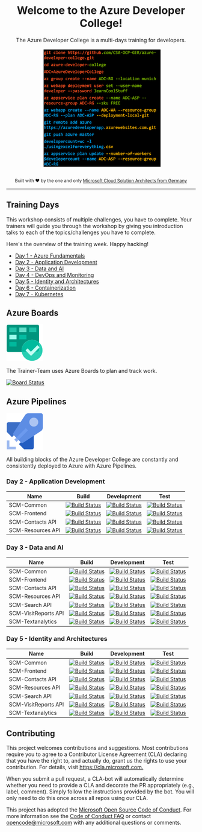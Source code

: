 <div align="center">
  <h1>Welcome to the Azure Developer College!</h1>
  <p>The Azure Developer College is a multi-days training for developers.</p>
  
![ADC](./images/ADC_Back.png)

  <p>
    <sub>Built with ❤︎ by the one and only
      <a href="https://github.com/CSA-OCP-GER">Microsoft Cloud Solution Architects from Germany</a>
    </sub>
  </p>

</div>

<hr>

## Training Days

This workshop consists of multiple challenges, you have to complete. Your trainers will guide you through the workshop by giving you introduction talks to each of the topics/challenges you have to complete.  

Here's the overview of the training week. Happy hacking!
  
- [Day 1 - Azure Fundamentals](day1/README.md)
- [Day 2 - Application Development ](day2/README.md)
- [Day 3 - Data and AI](day3/README.md)
- [Day 4 - DevOps and Monitoring](day4/README.md)
- [Day 5 - Identity and Architectures](day5/README.md)
- [Day 6 - Containerization](day6/README.md)
- [Day 7 - Kubernetes](day7/README.md)

## Azure Boards

![Azure Boards](./images/AzureBoards.svg)

The Trainer-Team uses Azure Boards to plan and track work.

[![Board Status](https://dev.azure.com/azuredevelopercollege/44837ab7-f1d6-4ea5-89fe-916ac85b622e/e338150a-37a4-406c-8200-3e7e0cb23fb1/_apis/work/boardbadge/a6f33584-09a9-442b-8e61-835a9f55f470?columnOptions=1)](https://dev.azure.com/azuredevelopercollege/44837ab7-f1d6-4ea5-89fe-916ac85b622e/_boards/board/t/e338150a-37a4-406c-8200-3e7e0cb23fb1/Microsoft.RequirementCategory/)

## Azure Pipelines

![Azure Pipelines](./images/AzurePipelines.svg)

All building blocks of the Azure Developer College are constantly and consistently deployed to Azure with Azure Pipelines.

### Day 2 - Application Development

|Name|Build|Development|Test|
|----|-----|-----------|-------|
|SCM-Common|[![Build Status](https://dev.azure.com/azuredevelopercollege/College/_apis/build/status/Day2-SCM-Pipelines/Day2-CD-SCM-Common?branchName=master&stageName=Build)](https://dev.azure.com/azuredevelopercollege/College/_build/latest?definitionId=11&branchName=master)|[![Build Status](https://dev.azure.com/azuredevelopercollege/College/_apis/build/status/Day2-SCM-Pipelines/Day2-CD-SCM-Common?branchName=master&stageName=Development)](https://dev.azure.com/azuredevelopercollege/College/_build/latest?definitionId=11&branchName=master)|[![Build Status](https://dev.azure.com/azuredevelopercollege/College/_apis/build/status/Day2-SCM-Pipelines/Day2-CD-SCM-Common?branchName=master&stageName=Test)](https://dev.azure.com/azuredevelopercollege/College/_build/latest?definitionId=11&branchName=master)|
|SCM-Frontend|[![Build Status](https://dev.azure.com/azuredevelopercollege/College/_apis/build/status/Day2-SCM-Pipelines/Day2-CD-SCM-Frontend?branchName=master&stageName=Build)](https://dev.azure.com/azuredevelopercollege/College/_build/latest?definitionId=8&branchName=master)|[![Build Status](https://dev.azure.com/azuredevelopercollege/College/_apis/build/status/Day2-SCM-Pipelines/Day2-CD-SCM-Frontend?branchName=master&stageName=Development)](https://dev.azure.com/azuredevelopercollege/College/_build/latest?definitionId=8&branchName=master)|[![Build Status](https://dev.azure.com/azuredevelopercollege/College/_apis/build/status/Day2-SCM-Pipelines/Day2-CD-SCM-Frontend?branchName=master&stageName=Test)](https://dev.azure.com/azuredevelopercollege/College/_build/latest?definitionId=8&branchName=master)|
|SCM-Contacts API|[![Build Status](https://dev.azure.com/azuredevelopercollege/College/_apis/build/status/Day2-SCM-Pipelines/Day2-CD-SCM?branchName=master&stageName=Build)](https://dev.azure.com/azuredevelopercollege/College/_build/latest?definitionId=3&branchName=master)|[![Build Status](https://dev.azure.com/azuredevelopercollege/College/_apis/build/status/Day2-SCM-Pipelines/Day2-CD-SCM?branchName=master&stageName=Development)](https://dev.azure.com/azuredevelopercollege/College/_build/latest?definitionId=3&branchName=master)|[![Build Status](https://dev.azure.com/azuredevelopercollege/College/_apis/build/status/Day2-SCM-Pipelines/Day2-CD-SCM?branchName=master&stageName=Test)](https://dev.azure.com/azuredevelopercollege/College/_build/latest?definitionId=3&branchName=master)|
|SCM-Resources API|[![Build Status](https://dev.azure.com/azuredevelopercollege/College/_apis/build/status/Day2-SCM-Pipelines/Day2-CD-SCM-Resources?branchName=master&stageName=Build)](https://dev.azure.com/azuredevelopercollege/College/_build/latest?definitionId=4&branchName=master)|[![Build Status](https://dev.azure.com/azuredevelopercollege/College/_apis/build/status/Day2-SCM-Pipelines/Day2-CD-SCM-Resources?branchName=master&stageName=Development)](https://dev.azure.com/azuredevelopercollege/College/_build/latest?definitionId=4&branchName=master)|[![Build Status](https://dev.azure.com/azuredevelopercollege/College/_apis/build/status/Day2-SCM-Pipelines/Day2-CD-SCM-Resources?branchName=master&stageName=Development)](https://dev.azure.com/azuredevelopercollege/College/_build/latest?definitionId=4&branchName=master)|

### Day 3 - Data and AI

|Name|Build|Development|Test|
|----|-----|-----------|-------|
|SCM-Common|[![Build Status](https://dev.azure.com/azuredevelopercollege/College/_apis/build/status/Day3-SCM-Pipelines/Day3-CD-SCM-Common?branchName=master&stageName=Build)](https://dev.azure.com/azuredevelopercollege/College/_build/latest?definitionId=12&branchName=master)|[![Build Status](https://dev.azure.com/azuredevelopercollege/College/_apis/build/status/Day3-SCM-Pipelines/Day3-CD-SCM-Common?branchName=master&stageName=Development)](https://dev.azure.com/azuredevelopercollege/College/_build/latest?definitionId=12&branchName=master)|[![Build Status](https://dev.azure.com/azuredevelopercollege/College/_apis/build/status/Day3-SCM-Pipelines/Day3-CD-SCM-Common?branchName=master&stageName=Test)](https://dev.azure.com/azuredevelopercollege/College/_build/latest?definitionId=12&branchName=master)|
|SCM-Frontend|[![Build Status](https://dev.azure.com/azuredevelopercollege/College/_apis/build/status/Day3-SCM-Pipelines/Day3-CD-SCM-Frontend?branchName=master&stageName=Build)](https://dev.azure.com/azuredevelopercollege/College/_build/latest?definitionId=15&branchName=master)|[![Build Status](https://dev.azure.com/azuredevelopercollege/College/_apis/build/status/Day3-SCM-Pipelines/Day3-CD-SCM-Frontend?branchName=master&stageName=Development)](https://dev.azure.com/azuredevelopercollege/College/_build/latest?definitionId=15&branchName=master)|[![Build Status](https://dev.azure.com/azuredevelopercollege/College/_apis/build/status/Day3-SCM-Pipelines/Day3-CD-SCM-Frontend?branchName=master&stageName=Test)](https://dev.azure.com/azuredevelopercollege/College/_build/latest?definitionId=15&branchName=master)|
|SCM-Contacts API|[![Build Status](https://dev.azure.com/azuredevelopercollege/College/_apis/build/status/Day3-SCM-Pipelines/Day3-CD-SCM-Api?branchName=master&stageName=Build)](https://dev.azure.com/azuredevelopercollege/College/_build/latest?definitionId=13&branchName=master)|[![Build Status](https://dev.azure.com/azuredevelopercollege/College/_apis/build/status/Day3-SCM-Pipelines/Day3-CD-SCM-Api?branchName=master&stageName=Development)](https://dev.azure.com/azuredevelopercollege/College/_build/latest?definitionId=13&branchName=master)|[![Build Status](https://dev.azure.com/azuredevelopercollege/College/_apis/build/status/Day3-SCM-Pipelines/Day3-CD-SCM-Api?branchName=master&stageName=Test)](https://dev.azure.com/azuredevelopercollege/College/_build/latest?definitionId=13&branchName=master)|
|SCM-Resources API|[![Build Status](https://dev.azure.com/azuredevelopercollege/College/_apis/build/status/Day3-SCM-Pipelines/Day3-CD-SCM-Resources?branchName=master&stageName=Build)](https://dev.azure.com/azuredevelopercollege/College/_build/latest?definitionId=14&branchName=master)|[![Build Status](https://dev.azure.com/azuredevelopercollege/College/_apis/build/status/Day3-SCM-Pipelines/Day3-CD-SCM-Resources?branchName=master&stageName=Development)](https://dev.azure.com/azuredevelopercollege/College/_build/latest?definitionId=14&branchName=master)|[![Build Status](https://dev.azure.com/azuredevelopercollege/College/_apis/build/status/Day3-SCM-Pipelines/Day3-CD-SCM-Resources?branchName=master&stageName=Test)](https://dev.azure.com/azuredevelopercollege/College/_build/latest?definitionId=14&branchName=master)|
|SCM-Search API|[![Build Status](https://dev.azure.com/azuredevelopercollege/College/_apis/build/status/Day3-SCM-Pipelines/Day3-CD-SCM-Search?branchName=master&stageName=Build)](https://dev.azure.com/azuredevelopercollege/College/_build/latest?definitionId=18&branchName=master)|[![Build Status](https://dev.azure.com/azuredevelopercollege/College/_apis/build/status/Day3-SCM-Pipelines/Day3-CD-SCM-Search?branchName=master&stageName=Development)](https://dev.azure.com/azuredevelopercollege/College/_build/latest?definitionId=18&branchName=master)|[![Build Status](https://dev.azure.com/azuredevelopercollege/College/_apis/build/status/Day3-SCM-Pipelines/Day3-CD-SCM-Search?branchName=master&stageName=Test)](https://dev.azure.com/azuredevelopercollege/College/_build/latest?definitionId=18&branchName=master)|
|SCM-VisitReports API|[![Build Status](https://dev.azure.com/azuredevelopercollege/College/_apis/build/status/Day3-SCM-Pipelines/Day3-CD-SCM-Visitreports?branchName=master&stageName=Build)](https://dev.azure.com/azuredevelopercollege/College/_build/latest?definitionId=19&branchName=master)|[![Build Status](https://dev.azure.com/azuredevelopercollege/College/_apis/build/status/Day3-SCM-Pipelines/Day3-CD-SCM-Visitreports?branchName=master&stageName=Development)](https://dev.azure.com/azuredevelopercollege/College/_build/latest?definitionId=19&branchName=master)|[![Build Status](https://dev.azure.com/azuredevelopercollege/College/_apis/build/status/Day3-SCM-Pipelines/Day3-CD-SCM-Visitreports?branchName=master&stageName=Test)](https://dev.azure.com/azuredevelopercollege/College/_build/latest?definitionId=19&branchName=master)|
|SCM-Textanalytics|[![Build Status](https://dev.azure.com/azuredevelopercollege/College/_apis/build/status/Day3-SCM-Pipelines/Day3-CD-SCM-Textanalytics?branchName=master&stageName=Build)](https://dev.azure.com/azuredevelopercollege/College/_build/latest?definitionId=21&branchName=master)|[![Build Status](https://dev.azure.com/azuredevelopercollege/College/_apis/build/status/Day3-SCM-Pipelines/Day3-CD-SCM-Textanalytics?branchName=master&stageName=Development)](https://dev.azure.com/azuredevelopercollege/College/_build/latest?definitionId=21&branchName=master)|[![Build Status](https://dev.azure.com/azuredevelopercollege/College/_apis/build/status/Day3-SCM-Pipelines/Day3-CD-SCM-Textanalytics?branchName=master&stageName=Test)](https://dev.azure.com/azuredevelopercollege/College/_build/latest?definitionId=21&branchName=master)|

### Day 5 - Identity and Architectures

|Name|Build|Development|Test|
|----|-----|-----------|-------|
|SCM-Common|[![Build Status](https://dev.azure.com/azuredevelopercollege/College/_apis/build/status/Day5-SCM-Pipelines/Day5-CD-SCM-Common?branchName=master&stageName=Build)](https://dev.azure.com/azuredevelopercollege/College/_build/latest?definitionId=27&branchName=master)|[![Build Status](https://dev.azure.com/azuredevelopercollege/College/_apis/build/status/Day5-SCM-Pipelines/Day5-CD-SCM-Common?branchName=master&stageName=Development)](https://dev.azure.com/azuredevelopercollege/College/_build/latest?definitionId=27&branchName=master)|[![Build Status](https://dev.azure.com/azuredevelopercollege/College/_apis/build/status/Day5-SCM-Pipelines/Day5-CD-SCM-Common?branchName=master&stageName=Development)](https://dev.azure.com/azuredevelopercollege/College/_build/latest?definitionId=27&branchName=master)|
|SCM-Frontend|[![Build Status](https://dev.azure.com/azuredevelopercollege/College/_apis/build/status/Day5-SCM-Pipelines/Day5-CD-SCM-Frontend?branchName=master&stageName=Build)](https://dev.azure.com/azuredevelopercollege/College/_build/latest?definitionId=31&branchName=master)|[![Build Status](https://dev.azure.com/azuredevelopercollege/College/_apis/build/status/Day5-SCM-Pipelines/Day5-CD-SCM-Frontend?branchName=master&stageName=Development)](https://dev.azure.com/azuredevelopercollege/College/_build/latest?definitionId=31&branchName=master)|[![Build Status](https://dev.azure.com/azuredevelopercollege/College/_apis/build/status/Day5-SCM-Pipelines/Day5-CD-SCM-Frontend?branchName=master&stageName=Development)](https://dev.azure.com/azuredevelopercollege/College/_build/latest?definitionId=31&branchName=master)|
|SCM-Contacts API|[![Build Status](https://dev.azure.com/azuredevelopercollege/College/_apis/build/status/Day5-SCM-Pipelines/Day5-CD-SCM-Api?branchName=master&stageName=Build)](https://dev.azure.com/azuredevelopercollege/College/_build/latest?definitionId=28&branchName=master)|[![Build Status](https://dev.azure.com/azuredevelopercollege/College/_apis/build/status/Day5-SCM-Pipelines/Day5-CD-SCM-Api?branchName=master&stageName=Development)](https://dev.azure.com/azuredevelopercollege/College/_build/latest?definitionId=28&branchName=master)|[![Build Status](https://dev.azure.com/azuredevelopercollege/College/_apis/build/status/Day5-SCM-Pipelines/Day5-CD-SCM-Api?branchName=master&stageName=Test)](https://dev.azure.com/azuredevelopercollege/College/_build/latest?definitionId=28&branchName=master)|
|SCM-Resources API|[![Build Status](https://dev.azure.com/azuredevelopercollege/College/_apis/build/status/Day5-SCM-Pipelines/Day5-CD-SCM-Resources?branchName=master&stageName=Build)](https://dev.azure.com/azuredevelopercollege/College/_build/latest?definitionId=29&branchName=master)|[![Build Status](https://dev.azure.com/azuredevelopercollege/College/_apis/build/status/Day5-SCM-Pipelines/Day5-CD-SCM-Resources?branchName=master&stageName=Development)](https://dev.azure.com/azuredevelopercollege/College/_build/latest?definitionId=29&branchName=master)|[![Build Status](https://dev.azure.com/azuredevelopercollege/College/_apis/build/status/Day5-SCM-Pipelines/Day5-CD-SCM-Resources?branchName=master&stageName=Test)](https://dev.azure.com/azuredevelopercollege/College/_build/latest?definitionId=29&branchName=master)|
|SCM-Search API|[![Build Status](https://dev.azure.com/azuredevelopercollege/College/_apis/build/status/Day5-SCM-Pipelines/Day5-CD-SCM-Search?branchName=master&stageName=Build)](https://dev.azure.com/azuredevelopercollege/College/_build/latest?definitionId=30&branchName=master)|[![Build Status](https://dev.azure.com/azuredevelopercollege/College/_apis/build/status/Day5-SCM-Pipelines/Day5-CD-SCM-Search?branchName=master&stageName=Development)](https://dev.azure.com/azuredevelopercollege/College/_build/latest?definitionId=30&branchName=master)|[![Build Status](https://dev.azure.com/azuredevelopercollege/College/_apis/build/status/Day5-SCM-Pipelines/Day5-CD-SCM-Search?branchName=master&stageName=Test)](https://dev.azure.com/azuredevelopercollege/College/_build/latest?definitionId=30&branchName=master)|
|SCM-VisitReports API|[![Build Status](https://dev.azure.com/azuredevelopercollege/College/_apis/build/status/Day5-SCM-Pipelines/Day5-CD-SCM-Visitreports?branchName=master&stageName=Build)](https://dev.azure.com/azuredevelopercollege/College/_build/latest?definitionId=33&branchName=master)|[![Build Status](https://dev.azure.com/azuredevelopercollege/College/_apis/build/status/Day5-SCM-Pipelines/Day5-CD-SCM-Visitreports?branchName=master&stageName=Development)](https://dev.azure.com/azuredevelopercollege/College/_build/latest?definitionId=33&branchName=master)|[![Build Status](https://dev.azure.com/azuredevelopercollege/College/_apis/build/status/Day5-SCM-Pipelines/Day5-CD-SCM-Visitreports?branchName=master&stageName=Test)](https://dev.azure.com/azuredevelopercollege/College/_build/latest?definitionId=33&branchName=master)|
|SCM-Textanalytics|[![Build Status](https://dev.azure.com/azuredevelopercollege/College/_apis/build/status/Day5-SCM-Pipelines/Day5-CD-SCM-Textanalytics?branchName=master&stageName=Build)](https://dev.azure.com/azuredevelopercollege/College/_build/latest?definitionId=32&branchName=master)|[![Build Status](https://dev.azure.com/azuredevelopercollege/College/_apis/build/status/Day5-SCM-Pipelines/Day5-CD-SCM-Textanalytics?branchName=master&stageName=Development)](https://dev.azure.com/azuredevelopercollege/College/_build/latest?definitionId=32&branchName=master)|[![Build Status](https://dev.azure.com/azuredevelopercollege/College/_apis/build/status/Day5-SCM-Pipelines/Day5-CD-SCM-Textanalytics?branchName=master&stageName=Test)](https://dev.azure.com/azuredevelopercollege/College/_build/latest?definitionId=32&branchName=master)|

## Contributing ##

This project welcomes contributions and suggestions.  Most contributions require you to agree to a
Contributor License Agreement (CLA) declaring that you have the right to, and actually do, grant us
the rights to use your contribution. For details, visit <https://cla.microsoft.com.>

When you submit a pull request, a CLA-bot will automatically determine whether you need to provide
a CLA and decorate the PR appropriately (e.g., label, comment). Simply follow the instructions
provided by the bot. You will only need to do this once across all repos using our CLA.

This project has adopted the [Microsoft Open Source Code of Conduct](https://opensource.microsoft.com/codeofconduct/).
For more information see the [Code of Conduct FAQ](https://opensource.microsoft.com/codeofconduct/faq/) or
contact [opencode@microsoft.com](mailto:opencode@microsoft.com) with any additional questions or comments.
